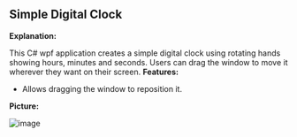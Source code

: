 ## Simple Digital Clock

**Explanation:**

This C# wpf application creates a simple digital clock using rotating hands showing hours, minutes and seconds. Users can drag the window to move it wherever they want on their screen.
**Features:**

* Allows dragging the window to reposition it.



**Picture:**

![image](https://github.com/umtismail/Wpfde-WindowsXp-saati/assets/157217252/b4d7451c-c12d-4444-95f5-8b3c7901f39a)

